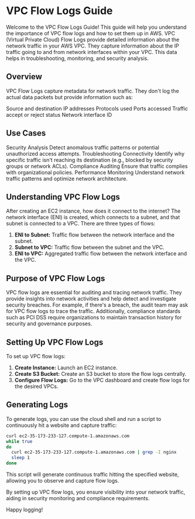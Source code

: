 # VPC Flow Logs Guide

Welcome to the VPC Flow Logs Guide! This guide will help you understand the importance of VPC flow logs and how to set them up in AWS.
VPC (Virtual Private Cloud) Flow Logs provide detailed information about the network traffic in your AWS VPC. They capture information about the IP traffic going to and from network interfaces within your VPC. This data helps in troubleshooting, monitoring, and security analysis.

## Overview
VPC Flow Logs capture metadata for network traffic. They don't log the actual data packets but provide information such as:

Source and destination IP addresses
Protocols used
Ports accessed
Traffic accept or reject status
Network interface ID

## Use Cases
Security Analysis
Detect anomalous traffic patterns or potential unauthorized access attempts.
Troubleshooting Connectivity
Identify why specific traffic isn't reaching its destination (e.g., blocked by security groups or network ACLs).
Compliance Auditing
Ensure that traffic complies with organizational policies.
Performance Monitoring
Understand network traffic patterns and optimize network architecture.


## Understanding VPC Flow Logs

After creating an EC2 instance, how does it connect to the internet? The network interface (ENI) is created, which connects to a subnet, and that subnet is connected to a VPC. There are three types of flows:

1. **ENI to Subnet:** Traffic flow between the network interface and the subnet.
2. **Subnet to VPC:** Traffic flow between the subnet and the VPC.
3. **ENI to VPC:** Aggregated traffic flow between the network interface and the VPC.

## Purpose of VPC Flow Logs

VPC flow logs are essential for auditing and tracing network traffic. They provide insights into network activities and help detect and investigate security breaches. For example, if there's a breach, the audit team may ask for VPC flow logs to trace the traffic. Additionally, compliance standards such as PCI DSS require organizations to maintain transaction history for security and governance purposes.

## Setting Up VPC Flow Logs

To set up VPC flow logs:
1. **Create Instance:** Launch an EC2 instance.
2. **Create S3 Bucket:** Create an S3 bucket to store the flow logs centrally.
3. **Configure Flow Logs:** Go to the VPC dashboard and create flow logs for the desired VPCs.

## Generating Logs

To generate logs, you can use the cloud shell and run a script to continuously hit a website and capture traffic:

```bash
curl ec2-35-173-233-127.compute-1.amazonaws.com
while true
do
  curl ec2-35-173-233-127.compute-1.amazonaws.com | grep -I nginx
  sleep 1
done
```

This script will generate continuous traffic hitting the specified website, allowing you to observe and capture flow logs.

By setting up VPC flow logs, you ensure visibility into your network traffic, aiding in security monitoring and compliance requirements.

Happy logging!
